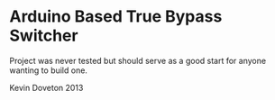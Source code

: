# Arduino Based True Bypass Switcher #
Project was never tested but should serve as a good start for anyone wanting to build one.

Kevin Doveton
2013